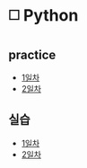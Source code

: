 # ◻️ Python


## practice

* [1일차](./practice/1%EC%9D%BC%EC%B0%A8/)
* [2일차](./practice/2%EC%9D%BC%EC%B0%A8/)

## 실습

* [1일차](./1%EC%9D%BC%EC%B0%A8/)
* [2일차](./2%EC%9D%BC%EC%B0%A8/)